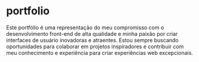 # portfolio
Este portfólio é uma representação do meu compromisso com o desenvolvimento front-end de alta qualidade e minha paixão por criar interfaces de usuário inovadoras e atraentes. Estou sempre buscando oportunidades para colaborar em projetos inspiradores e contribuir com meu conhecimento e experiência para criar experiências web excepcionais.
